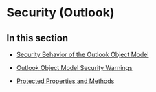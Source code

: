 
# Security (Outlook)

## In this section


-  [Security Behavior of the Outlook Object Model](4aa3b7c7-5f3f-41ce-bbf3-75d8ecbd6d4f.md)
    
-  [Outlook Object Model Security Warnings](7e0cd805-5104-73af-d74f-b00480db91c4.md)
    
-  [Protected Properties and Methods](8522d350-a257-2924-2260-3cc02b6ebbca.md)
    
